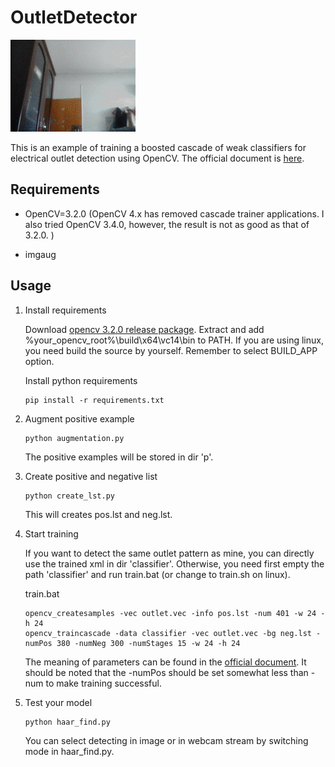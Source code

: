 # OutletDetector

![example](video.gif)

This is an example of training a boosted cascade of weak classifiers for electrical outlet detection using OpenCV. 
The official document is [here](https://docs.opencv.org/master/dc/d88/tutorial_traincascade.html).

## Requirements
* OpenCV=3.2.0 (OpenCV 4.x has removed cascade trainer applications. I also tried OpenCV 3.4.0, however, the result is not as good as that of 3.2.0. )

* imgaug

## Usage
1. Install requirements

    Download [opencv 3.2.0 release package](https://sourceforge.net/projects/opencvlibrary/files/opencv-win/3.2.0/opencv-3.2.0-vc14.exe/download).
    Extract and add %your_opencv_root%\build\x64\vc14\bin to PATH. If you are using linux, you need build the source by yourself. Remember to select BUILD_APP option.

    Install python requirements

    ```
    pip install -r requirements.txt
    ```

2. Augment positive example
    
    ```
    python augmentation.py
    ```
    
    The positive examples will be stored in dir 'p'.
3. Create positive and negative list

    ```
    python create_lst.py
    ```
    
    This will creates pos.lst and neg.lst.
    
4. Start training
  
    If you want to detect the same outlet pattern as mine, you can directly use the trained xml in dir 'classifier'. 
    Otherwise, you need first empty the path 'classifier' and run train.bat (or change to train.sh on linux).
    
    train.bat
    
    ```
    opencv_createsamples -vec outlet.vec -info pos.lst -num 401 -w 24 -h 24
    opencv_traincascade -data classifier -vec outlet.vec -bg neg.lst -numPos 380 -numNeg 300 -numStages 15 -w 24 -h 24
    ```
    
    The meaning of parameters can be found in the [official document](https://docs.opencv.org/master/dc/d88/tutorial_traincascade.html).
    It should be noted that the -numPos should be set somewhat less than -num to make training successful.
    
5. Test your model

    ```
    python haar_find.py
    ```
    
    You can select detecting in image or in webcam stream by switching mode in haar_find.py.
    
